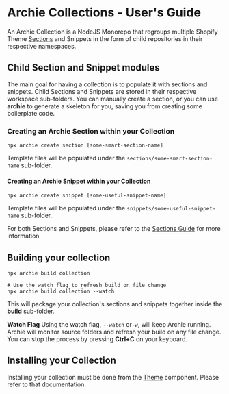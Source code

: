 # Archie Collections - User's Guide

An Archie Collection is a NodeJS Monorepo that regroups multiple Shopify Theme [Sections](Sections.md) and Snippets in
the form of child repositories in their respective namespaces.

## Child Section and Snippet modules

The main goal for having a collection is to populate it with sections and snippets. Child Sections and Snippets are
stored in their respective workspace sub-folders. You can manually create a section, or you can use **archie** to
generate a skeleton for you, saving you from creating some boilerplate code.

### Creating an Archie Section within your Collection

```shell
npx archie create section [some-smart-section-name]
```

Template files will be populated under the `sections/some-smart-section-name` sub-folder.

#### Creating an Archie Snippet within your Collection

```shell
npx archie create snippet [some-useful-snippet-name]
```

Template files will be populated under the `snippets/some-useful-snippet-name` sub-folder.

For both Sections and Snippets, please refer to the [Sections Guide](Sections.md) for more information

## Building your collection

```shell
npx archie build collection

# Use the watch flag to refresh build on file change
npx archie build collection --watch
```

This will package your collection's sections and snippets together inside the **build** sub-folder.

**Watch Flag**
Using the watch flag, `--watch` or`-w`, will keep Archie running. Archie will monitor source folders and refresh your
build on any file change. You can stop the process by pressing **Ctrl+C** on your keyboard.

## Installing your Collection

Installing your collection must be done from the [Theme](Themes.md) component. Please refer to that documentation.
